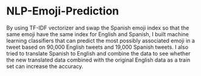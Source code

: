 # NLP-Emoji-Prediction

By using TF-IDF vectorizer and swap the Spanish emoji index so that the same emoji have the same index for English and Spanish, I built machine learning classifiers that can predict the most possibly associated emoji in a tweet based on 90,000 English tweets and 19,000 Spanish tweets. I also tried to translate Spanish to English and combine the data to see whether the new translated data combined with the original English data as a train set can increase the accuracy.
